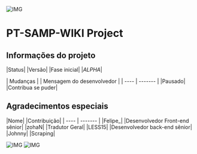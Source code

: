 ![IMG](https://img.shields.io/badge/Minas%20Gerais%20SA--MP%20Group-PT--SAMP--WIKI-%23585858__E6E6E6)

# PT-SAMP-WIKI Project


## Informações do projeto
|Status|      |Versão|
|Fase inicial|  |*ALPHA*|


| Mudanças | | Mensagem do desenvolvedor |
| ---- | ------- |
|Pausado|    |Contribua se puder|

## Agradecimentos especiais
|Nome|   |Contribuição|
| ---- | ------- |
|Felipe_|  |Desenvolvedor Front-end sênior|
|zohaN|    |Tradutor Geral|
|LESS15|   |Desenvolvedor back-end sênior|
|Johnny|   |Scraping|

![IMG](https://img.shields.io/badge/Artigos%20at%C3%A9%20o%20momento-1-%23585858__%23BDBDBD)
![IMG](https://img.shields.io/badge/Contribuidores%20at%C3%A9%20o%20momento-4-%23585858__%23BDBDBD)
